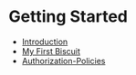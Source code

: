 # Getting Started

- [Introduction](./getting-started/Introduction.md)
- [My First Biscuit](./getting-started/My-First-Biscuit.md)
- [Authorization-Policies](./getting-started/Authorization-Policies.md)